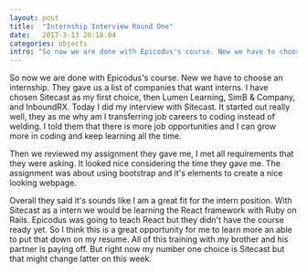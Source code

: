 ```yaml
---
layout: post
title:  "Internship Interview Round One"
date:   2017-3-13 20:18:04
categories: objects
intro: "So now we are done with Epicodus's course. New we have to choose an internship. They gave us a list of companies that want interns. I have chosen Sitecast as my first choice, then Lumen Learning, SimB & Company, and InboundRX. Today I did my interview with Sitecast. It started out really well"
---
```

So now we are done with Epicodus's course. New we have to choose an internship. They gave us a list of companies that want interns. I have chosen Sitecast as my first choice, then Lumen Learning, SimB & Company, and InboundRX. Today I did my interview with Sitecast. It started out really well, they as me why am I transferring job careers to coding instead of welding. I told them that there is more job opportunities and I can grow more in coding and keep learning all the time.

Then we reviewed my assignment they gave me, I met all requirements that they were asking. It looked nice considering the time they gave me. The assignment was about using bootstrap and it's elements to create a nice looking webpage. 

Overall they said it's sounds like I am a great fit for the intern position. With Sitecast as a intern we would be learning the React framework with Ruby on Rails. Epicodus was going to teach React but they didn't have the course ready yet. So I think this is a great opportunity for me to learn more an able to put that down on my resume. All of this training with my brother and his partner is paying off. But right now my number one choice is Sitecast but that might change latter on this week.
